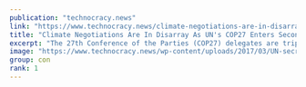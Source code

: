 ```yaml
---
publication: "technocracy.news"
link: "https://www.technocracy.news/climate-negotiations-are-in-disarray-as-uns-cop27-enters-second-week/"
title: "Climate Negotiations Are In Disarray As UN's COP27 Enters Second Week"
excerpt: "The 27th Conference of the Parties (COP27) delegates are tripping over themselves to find ways to destroy civilization by using global warming as an excuse to regulate every aspect of society. The 'gl"
image: "https://www.technocracy.news/wp-content/uploads/2017/03/UN-secreatary-general.jpg"
group: con
rank: 1
---
```

